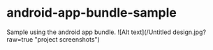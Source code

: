 # android-app-bundle-sample
Sample using the android app bundle.
![Alt text](/Untitled design.jpg?raw=true "project screenshots")
